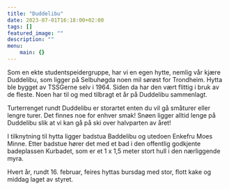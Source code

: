```yaml
---
title: "Duddelibu"
date: 2023-07-01T16:18:00+02:00
tags: []
featured_image: ""
description: ""
menu:
    main: {}
---
```


Som en ekte studentspeidergruppe, har vi en egen hytte, nemlig vår kjære Duddelibu, som ligger på Selbuhøgda noen mil sørøst for Trondheim.
Hytta ble bygget av TSSGerne selv i 1964.
Siden da har den vært flittig i bruk av de fleste.
Noen har til og med tilbragt et år på Duddelibu sammenlagt.

Turterrenget rundt Duddelibu er storartet enten du vil gå småturer eller lengre turer.
Det finnes noe for enhver smak!
Snøen ligger alltid lenge på Duddelibu slik at vi kan gå på ski over halvparten av året!

I tilknytning til hytta ligger badstua Baddelibu og utedoen Enkefru Moes Minne.
Etter badstue hører det med et bad i den offentlig godkjente badeplassen Kurbadet, som er et 1 x 1,5 meter stort hull i den nærliggende myra.

Hvert år, rundt 16. februar, feires hyttas bursdag med stor, flott kake og middag laget av styret. 